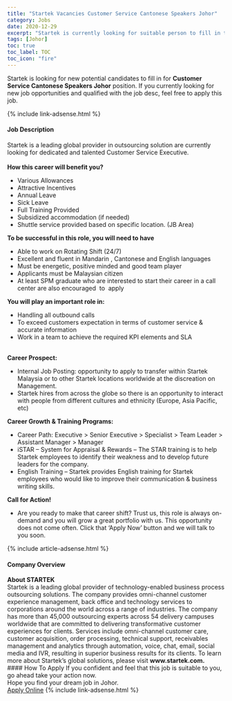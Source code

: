 ```yaml
---
title: "Startek Vacancies Customer Service Cantonese Speakers Johor" 
category: Jobs 
date: 2020-12-29 
excerpt: "Startek is currently looking for suitable person to fill in the Customer Service Cantonese Speakers Johor which positioned at Johor" 
tags: [Johor] 
toc: true 
toc_label: TOC 
toc_icon: "fire" 
--- 
```


<p>Startek is looking for new potential candidates to fill in for <b>Customer Service Cantonese Speakers Johor</b> position. If you currently looking for new job opportunities and qualified with the job desc, feel free to apply this job.
</p>{% include link-adsense.html %} 
<div><div><div><h4>Job Description</h4></div></div><div><div><span><div><div><div>Startek is a leading global provider in outsourcing solution are currently looking for dedicated and talented Customer Service Executive.</div><div><br><strong>How this career will benefit you?</strong></div><ul><li>Various Allowances</li><li>Attractive Incentives</li><li>Annual Leave</li><li>Sick Leave</li><li>Full Training Provided</li><li>Subsidized accommodation (if needed)</li><li>Shuttle service provided based on specific location. (JB Area)</li></ul><div><strong>To be successful in this role, you will need to have</strong></div><ul><li>Able to work on Rotating Shift (24/7)</li><li>Excellent and fluent in Mandarin , Cantonese and English languages</li><li>Must be energetic, positive minded and good team player</li><li>Applicants must be Malaysian citizen</li><li>At least SPM graduate who are interested to start their career in a call center are also encouraged&#160; to&#160; apply</li></ul><div><strong>You will play an important role in:</strong></div><ul><li>Handling all outbound calls</li><li>To exceed customers expectation in terms of customer service &amp; accurate information</li><li>Work in a team to achieve the required KPI elements and SLA</li></ul><div><br><strong>Career Prospect:</strong></div><ul><li>Internal Job Posting: opportunity to apply to transfer within Startek Malaysia or to other Startek locations worldwide at the discreation on Management.</li><li>Startek hires from across the globe so there is an opportunity to interact with people from different cultures and ethnicity (Europe, Asia Pacific, etc)</li></ul><div><strong>Career Growth &amp; Training Programs:</strong></div><ul><li>Career Path: Executive &gt; Senior Executive &gt; Specialist &gt; Team Leader &gt; Assistant Manager &gt; Manager</li><li>iSTAR &#8211; System for Appraisal &amp; Rewards &#8211; The STAR training is to help Startek employees to identify their weakness and to develop future leaders for the company.</li><li>English Training &#8211; Startek provides English training for Startek employees who would like to improve their communication &amp; business writing skills.</li></ul><div><strong>Call for Action!</strong></div><ul><li>Are you ready to make that career shift? Trust us, this role is always on-demand and you will grow a great portfolio with us. This opportunity does not come often. Click that &#8216;Apply Now&#8217; button and we will talk to you soon.</li></ul></div></div></span></div></div></div> 
{% include article-adsense.html %} 
<div><div><div><h4>Company Overview</h4></div></div><div><div><span><div><div>
<strong>About STARTEK</strong><br>
	Startek is a leading global provider of technology-enabled business process outsourcing solutions. The company provides omni-channel customer experience management, back office and technology services to corporations around the world across a range of industries. The company has more than 45,000 outsourcing experts across 54 delivery campuses worldwide that are committed to delivering transformative customer experiences for clients. Services include omni-channel customer care, customer acquisition, order processing, technical support, receivables management and analytics through automation, voice, chat, email, social media and IVR, resulting in superior business results for its clients. To learn more about Startek&#8217;s global solutions, please visit <strong>www.startek.com.</strong></div></div></span></div></div></div> 
#### How To Apply 
If you confident and feel that this job is suitable to you, go ahead take your action now. <br/> 
Hope you find your dream job in Johor. <br/> 
<a href="https://www.jobstreet.com.my/en/job/customer-service-cantonese-speakers-johor-4433721?jobId=jobstreet-my-job-4433721&sectionRank=2&token=0~491f178b-0cd1-4f20-8167-351d217d47f6&fr=SRP%20View%20In%20New%20Ta" class="btn btn--info" target="_blank" rel="nofollow noopenner">Apply Online</a> 
{% include link-adsense.html %} 